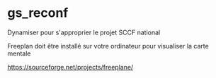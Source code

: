 # gs_reconf
Dynamiser pour s'approprier le projet SCCF national

Freeplan doit être installé sur votre ordinateur 
pour visualiser la carte mentale 

https://sourceforge.net/projects/freeplane/

